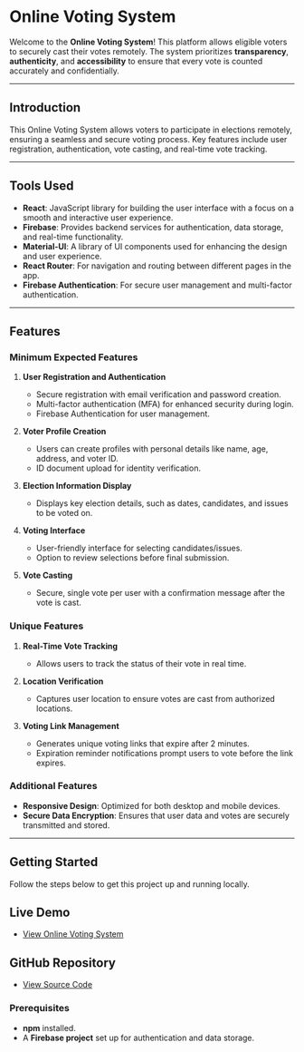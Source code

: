# Online Voting System

Welcome to the **Online Voting System**! This platform allows eligible voters to securely cast their votes remotely. The system prioritizes **transparency**, **authenticity**, and **accessibility** to ensure that every vote is counted accurately and confidentially.

---

## Introduction

This Online Voting System allows voters to participate in elections remotely, ensuring a seamless and secure voting process. Key features include user registration, authentication, vote casting, and real-time vote tracking.

---

## Tools Used

- **React**: JavaScript library for building the user interface with a focus on a smooth and interactive user experience.
- **Firebase**: Provides backend services for authentication, data storage, and real-time functionality.
- **Material-UI**: A library of UI components used for enhancing the design and user experience.
- **React Router**: For navigation and routing between different pages in the app.
- **Firebase Authentication**: For secure user management and multi-factor authentication.

---

## Features

### Minimum Expected Features

1. **User Registration and Authentication**
   - Secure registration with email verification and password creation.
   - Multi-factor authentication (MFA) for enhanced security during login.
   - Firebase Authentication for user management.

2. **Voter Profile Creation**
   - Users can create profiles with personal details like name, age, address, and voter ID.
   - ID document upload for identity verification.

3. **Election Information Display**
   - Displays key election details, such as dates, candidates, and issues to be voted on.

4. **Voting Interface**
   - User-friendly interface for selecting candidates/issues.
   - Option to review selections before final submission.

5. **Vote Casting**
   - Secure, single vote per user with a confirmation message after the vote is cast.

### Unique Features

1. **Real-Time Vote Tracking**
   - Allows users to track the status of their vote in real time.

2. **Location Verification**
   - Captures user location to ensure votes are cast from authorized locations.

3. **Voting Link Management**
   - Generates unique voting links that expire after 2 minutes.
   - Expiration reminder notifications prompt users to vote before the link expires.

### Additional Features

- **Responsive Design**: Optimized for both desktop and mobile devices.
- **Secure Data Encryption**: Ensures that user data and votes are securely transmitted and stored.

---

## Getting Started

Follow the steps below to get this project up and running locally.

## Live Demo

-  [View Online Voting System](https://onlinevotingsys.netlify.app/)

## GitHub Repository

-  [View Source Code](https://github.com/anisha314/OnlineVotingSystem)

### Prerequisites

- **npm** installed.
- A **Firebase project** set up for authentication and data storage.

